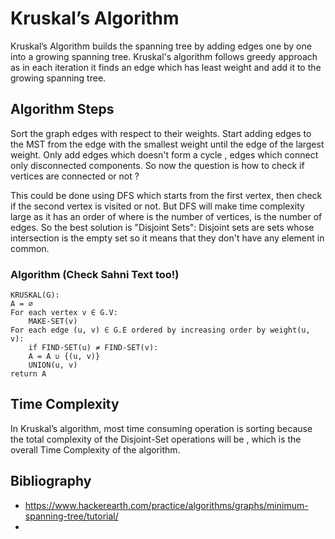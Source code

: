 <h1>Kruskal’s Algorithm </h1>
Kruskal’s Algorithm builds the spanning tree by adding edges one by one into a growing spanning tree. 
Kruskal's algorithm follows greedy approach as in each iteration it finds an edge which has least weight and add it to the growing spanning tree.

<h2>Algorithm Steps</h2>

Sort the graph edges with respect to their weights.
Start adding edges to the MST from the edge with the smallest weight until the edge of the largest weight.
Only add edges which doesn't form a cycle , edges which connect only disconnected components.
So now the question is how to check if  vertices are connected or not ?

This could be done using DFS which starts from the first vertex, then check if the second vertex is visited or not. But DFS will make time complexity large as it has an order of  where  is the number of vertices,  is the number of edges. So the best solution is "Disjoint Sets": 
Disjoint sets are sets whose intersection is the empty set so it means that they don't have any element in common.

<h3>Algorithm (Check Sahni Text too!)</h3>

```
KRUSKAL(G):
A = ∅
For each vertex v ∈ G.V:
    MAKE-SET(v)
For each edge (u, v) ∈ G.E ordered by increasing order by weight(u, v):
    if FIND-SET(u) ≠ FIND-SET(v):       
    A = A ∪ {(u, v)}
    UNION(u, v)
return A
```

<h2>Time Complexity</h2>
In Kruskal’s algorithm, most time consuming operation is sorting because the total complexity of the Disjoint-Set operations
will be , which is the overall Time Complexity of the algorithm.





<h2>Bibliography</h2>

* https://www.hackerearth.com/practice/algorithms/graphs/minimum-spanning-tree/tutorial/
*
